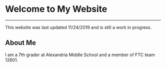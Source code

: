 # Welcome to My Website
---
This website was last updated 11/24/2019 and is still a work in progress.

## About Me
I am a 7th grader at Alexandria Middle School and a member of FTC team 12601.
